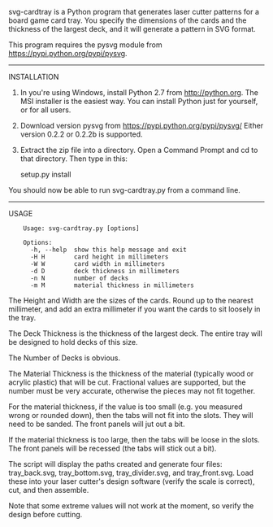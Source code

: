 svg-cardtray is a Python program that generates laser cutter patterns for
a board game card tray.  You specify the dimensions of the cards and the
thickness of the largest deck, and it will generate a pattern in SVG
format.

This program requires the pysvg module from
https://pypi.python.org/pypi/pysvg.

-------------------------------------------------------------------------------

INSTALLATION

1. In you're using Windows, install Python 2.7 from http://python.org.  The
   MSI installer is the easiest way.  You can install Python just for
   yourself, or for all users.

2. Download version pysvg from https://pypi.python.org/pypi/pysvg/
   Either version 0.2.2 or 0.2.2b is supported.

3. Extract the zip file into a directory.  Open a Command Prompt and cd
   to that directory.  Then type in this:

	setup.py install

You should now be able to run svg-cardtray.py from a command line.

-------------------------------------------------------------------------------

USAGE

        Usage: svg-cardtray.py [options]

        Options:
          -h, --help  show this help message and exit
          -H H        card height in millimeters
          -W W        card width in millimeters
          -d D        deck thickness in millimeters
          -n N        number of decks
          -m M        material thickness in millimeters

The Height and Width are the sizes of the cards.  Round up to the nearest
millimeter, and add an extra millimeter if you want the cards to sit loosely
in the tray.

The Deck Thickness is the thickness of the largest deck.  The entire tray
will be designed to hold decks of this size.

The Number of Decks is obvious.

The Material Thickness is the thickness of the material (typically wood
or acrylic plastic) that will be cut.  Fractional values are supported, but
the number must be very accurate, otherwise the pieces may not fit together.

For the material thickness, if the value is too small (e.g. you measured
wrong or rounded down), then the tabs will not fit into the slots.  They
will need to be sanded.  The front panels will jut out a bit.

If the material thickness is too large, then the tabs will be loose in the
slots.  The front panels will be recessed (the tabs will stick out a bit).

The script will display the paths created and generate four files:
tray_back.svg, tray_bottom.svg, tray_divider.svg, and tray_front.svg.
Load these into your laser cutter's design software (verify the scale is
correct), cut, and then assemble.

Note that some extreme values will not work at the moment, so verify the
design before cutting.
